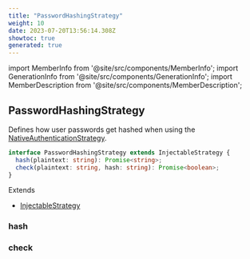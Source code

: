 ```yaml
---
title: "PasswordHashingStrategy"
weight: 10
date: 2023-07-20T13:56:14.308Z
showtoc: true
generated: true
---
```

<!-- This file was generated from the Vendure source. Do not modify. Instead, re-run the "docs:build" script -->
import MemberInfo from '@site/src/components/MemberInfo';
import GenerationInfo from '@site/src/components/GenerationInfo';
import MemberDescription from '@site/src/components/MemberDescription';


## PasswordHashingStrategy

<GenerationInfo sourceFile="packages/core/src/config/auth/password-hashing-strategy.ts" sourceLine="10" packageName="@vendure/core" since="1.3.0" />

Defines how user passwords get hashed when using the <a href='/typescript-api/auth/native-authentication-strategy#nativeauthenticationstrategy'>NativeAuthenticationStrategy</a>.

```ts title="Signature"
interface PasswordHashingStrategy extends InjectableStrategy {
  hash(plaintext: string): Promise<string>;
  check(plaintext: string, hash: string): Promise<boolean>;
}
```
Extends

 * <a href='/typescript-api/common/injectable-strategy#injectablestrategy'>InjectableStrategy</a>



### hash

<MemberInfo kind="method" type="(plaintext: string) => Promise&#60;string&#62;"   />


### check

<MemberInfo kind="method" type="(plaintext: string, hash: string) => Promise&#60;boolean&#62;"   />


